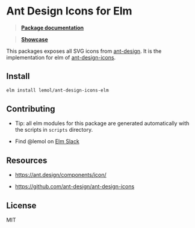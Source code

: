 # Ant Design Icons for Elm

> **[Package documentation](https://package.elm-lang.org/packages/lemol/ant-design-icons-elm/latest)**

> **[Showcase](https://ant-design-icons-elm.vercel.app)**

This packages exposes all SVG icons from [ant-design](https://ant.design/components/icon/).
It is the implementation for elm of [ant-design-icons](https://github.com/ant-design/ant-design-icons/tree/master/packages).

## Install

```bash
elm install lemol/ant-design-icons-elm
```

## Contributing

* Tip: all elm modules for this package are generated automatically with the scripts in `scripts` directory.

* Find @lemol on [Elm Slack](https://elmlang.slack.com/)

## Resources

* https://ant.design/components/icon/

* https://github.com/ant-design/ant-design-icons

## License

MIT
